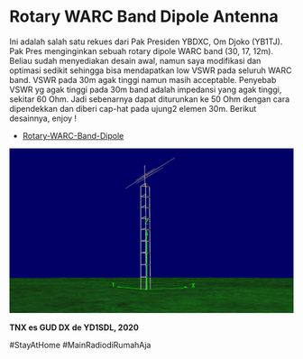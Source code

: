 # Rotary WARC Band Dipole Antenna

Ini adalah salah satu rekues dari Pak Presiden YBDXC, Om Djoko (YB1TJ). Pak Pres menginginkan sebuah rotary dipole WARC band (30, 17, 12m). Beliau sudah menyediakan desain awal, namun saya modifikasi dan optimasi sedikit sehingga bisa mendapatkan low VSWR pada seluruh WARC band. VSWR pada 30m agak tinggi namun masih acceptable. Penyebab VSWR yg agak tinggi pada 30m band adalah impedansi yang agak tinggi, sekitar 60 Ohm. Jadi sebenarnya dapat diturunkan ke 50 Ohm dengan cara dipendekkan dan diberi cap-hat pada ujung2 elemen 30m.
Berikut desainnya, enjoy !
* [Rotary-WARC-Band-Dipole](https://handiko.github.io/Rotary-WARC-Band-Dipole)

![](https://github.com/handiko/Rotary-WARC-Band-Dipole/blob/master/panoramic.png)

**TNX es GUD DX**
**de YD1SDL, 2020**

#StayAtHome #MainRadiodiRumahAja
